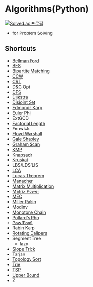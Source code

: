# Algorithms(Python)
[![Solved.ac 프로필](http://mazassumnida.wtf/api/generate_badge?boj=snapflip20)](https://solved.ac/snapflip20)
* for Problem Solving

## Shortcuts
* [Bellman Ford](https://github.com/SnapFlip20/Algorithms/blob/master/Graph/Bellman_Ford.py)
* [BFS](https://github.com/SnapFlip20/Algorithms/blob/master/Graph/Breadth_First_Search(BFS).py)
* [Bipartite Matching](https://github.com/SnapFlip20/Algorithms/blob/master/Graph/Bipartite_Matching.py)
* [CCW](https://github.com/SnapFlip20/Algorithms/blob/master/Math/CCW.py)
* [CRT](https://github.com/SnapFlip20/Algorithms/blob/master/Math/Chinese_Remainder_Theorem.py)
* [D&C Opt](https://github.com/SnapFlip20/Algorithms/blob/master/Optimization/Divide%20And%20Conquer%20Optimization.py)
* [DFS](https://github.com/SnapFlip20/Algorithms/blob/master/Graph/Depth_First_Search(DFS).py)
* [Dijkstra](https://github.com/SnapFlip20/Algorithms/blob/master/Graph/Dijkstra.py)
* [Disjoint Set](https://github.com/SnapFlip20/Algorithms/blob/master/Graph/Union%20Find.py)
* [Edmonds Karp](https://github.com/SnapFlip20/Algorithms/blob/master/Graph/Edmonds%20Karp.py)
* [Euler Phi](https://github.com/SnapFlip20/Algorithms/blob/master/Math/Euler_Phi_Function.py)
* ExtGCD
* [Factorial Length](https://github.com/SnapFlip20/Algorithms/blob/master/Math/Factorial_Length.py)
* Fenwick
* [Floyd Warshall](https://github.com/SnapFlip20/Algorithms/blob/master/Graph/Floyd_Warshall.py)
* [Gale Shapley](https://github.com/SnapFlip20/Algorithms/blob/master/Graph/Gale_Shapley.py)
* [Graham Scan](https://github.com/SnapFlip20/Algorithms/blob/master/Math/Graham_Scan.py)
* [KMP](https://github.com/SnapFlip20/Algorithms/blob/master/String/KMP.py)
* Knapsack
* [Kruskal](https://github.com/SnapFlip20/Algorithms/blob/master/Graph/Kruskal.py)
* LBS/LDS/LIS
* [LCA](https://github.com/SnapFlip20/Algorithms/blob/master/Graph/Lowest%20Common%20Ancestor(LCA).py)
* [Lucas Theorem](https://github.com/SnapFlip20/Algorithms/blob/master/Math/Lucas_Theorem.py)
* [Manacher](https://github.com/SnapFlip20/Algorithms/blob/master/String/Manacher.py)
* [Matrix Multiplication](https://github.com/SnapFlip20/Algorithms/blob/master/Math/Matrix_Multiplication.py)
* [Matrix Power](https://github.com/SnapFlip20/Algorithms/blob/master/Math/Matrix_Power.py)
* [MEC](https://github.com/SnapFlip20/Algorithms/blob/master/Math/Minimum_Enclosing_Circle.py)
* [Miller Rabin](https://github.com/SnapFlip20/Algorithms/blob/master/Math/Miller_Rabin_Primality_Test.py)
* Modinv
* [Monotone Chain](https://github.com/SnapFlip20/Algorithms/blob/master/Math/Monotone_Chain.py)
* [Pollard's Rho](https://github.com/SnapFlip20/Algorithms/blob/master/Math/Pollard's_Rho.py)
* [Pow(Fast)](https://github.com/SnapFlip20/Algorithms/blob/master/Math/Fast_pow.py)
* Rabin Karp
* [Rotating Calipers](https://github.com/SnapFlip20/Algorithms/blob/master/Math/Rotating_Calipers.py)
* Segment Tree
    * lazy
* [Slope Trick](https://github.com/SnapFlip20/Algorithms/blob/master/Optimization/Slope%20Trick.py)
* [Tarjan](https://github.com/SnapFlip20/Algorithms/blob/master/Graph/Tarjan.py)
* [Topology Sort](https://github.com/SnapFlip20/Algorithms/blob/master/Graph/Topology%20Sort.py)
* [Trie](https://github.com/SnapFlip20/Algorithms/blob/master/String/Trie.py)
* [TSP](https://github.com/SnapFlip20/Algorithms/blob/master/Optimization/TSP.py)
* [Upper Bound](https://github.com/SnapFlip20/Algorithms/blob/master/Sorting-Searching/Upper_Bound.py)
* Z
